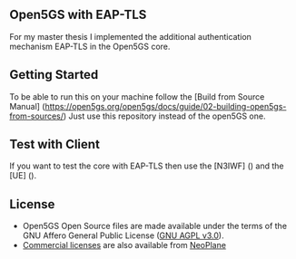 ## Open5GS with EAP-TLS
For my master thesis I implemented the additional authentication mechanism EAP-TLS in the Open5GS core.

## Getting Started
To be able to run this on your machine follow the [Build from Source Manual] (https://open5gs.org/open5gs/docs/guide/02-building-open5gs-from-sources/)
Just use this repository instead of the open5GS one.

## Test with Client
If you want to test the core with EAP-TLS then use the [N3IWF] () and the [UE] ().


## License

- Open5GS Open Source files are made available under the terms of the GNU Affero General Public License ([GNU AGPL v3.0](https://www.gnu.org/licenses/agpl-3.0.html)).
- [Commercial licenses](https://open5gs.org/open5gs/support/) are also available from [NeoPlane](https://neoplane.io/)
